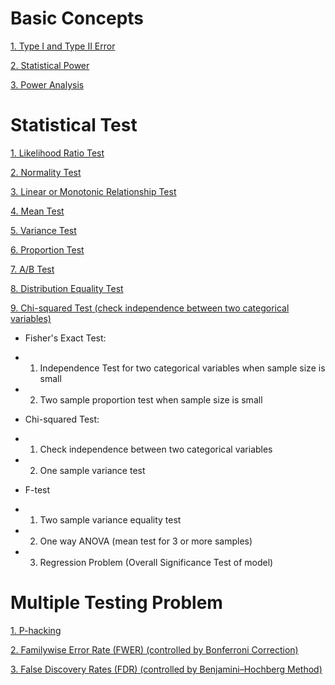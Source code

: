 # Basic Concepts

[1. Type I and Type II Error](https://github.com/yangshiteng/StatQuest-Study-Notes/blob/main/Notes/Type%20I%20Error%20and%20Type%20II%20Error.md)

[2. Statistical Power](https://github.com/yangshiteng/StatQuest-Study-Notes/blob/main/Notes/Power.md)

[3. Power Analysis](https://github.com/yangshiteng/StatQuest-Study-Notes/blob/main/Notes/Power%20Analysis.md)


# Statistical Test

[1. Likelihood Ratio Test](https://github.com/yangshiteng/StatQuest-Study-Notes/blob/main/Notes/Statistical%20Test.md)

[2. Normality Test](https://github.com/yangshiteng/StatQuest-Study-Notes/blob/main/Notes/Normality%20Test.md)

[3. Linear or Monotonic Relationship Test](https://github.com/yangshiteng/StatQuest-Study-Notes/blob/main/Notes/Correlation%20Test.md)

[4. Mean Test](https://github.com/yangshiteng/StatQuest-Study-Notes/blob/main/Notes/mean%20test.md)

[5. Variance Test](https://github.com/yangshiteng/StatQuest-Study-Notes/blob/main/Notes/variance%20test.md)

[6. Proportion Test](https://github.com/yangshiteng/StatQuest-Study-Notes/blob/main/Notes/Proportion%20Test%20and%20Confidence%20Interval.md)

[7. A/B Test](https://github.com/yangshiteng/StatQuest-Study-Notes/blob/main/Notes/AB%20TEST.md)

[8. Distribution Equality Test](https://github.com/yangshiteng/StatQuest-Study-Notes/blob/main/Notes/Distribution%20Equality%20Test.md)

[9. Chi-squared Test (check independence between two categorical variables)](https://github.com/yangshiteng/StatQuest-Study-Notes/blob/main/Notes/Chi-squared%20TEST.md)

* Fisher's Exact Test: 
* 1. Independence Test for two categorical variables when sample size is small
* 2. Two sample proportion test when sample size is small

* Chi-squared Test:
* 1. Check independence between two categorical variables
* 2. One sample variance test

* F-test
* 1. Two sample variance equality test
* 2. One way ANOVA (mean test for 3 or more samples)
* 3. Regression Problem (Overall Significance Test of model)

# Multiple Testing Problem

[1. P-hacking](https://github.com/yangshiteng/StatQuest-Study-Notes/blob/main/Notes/phacking.md)

[2. Familywise Error Rate (FWER) (controlled by Bonferroni Correction)](https://github.com/yangshiteng/StatQuest-Study-Notes/blob/main/Notes/Familywise%20Error%20Rate.md)

[3. False Discovery Rates (FDR) (controlled by Benjamini–Hochberg Method)](https://github.com/yangshiteng/StatQuest-Study-Notes/blob/main/Notes/False%20Discovery%20Rate.md)
